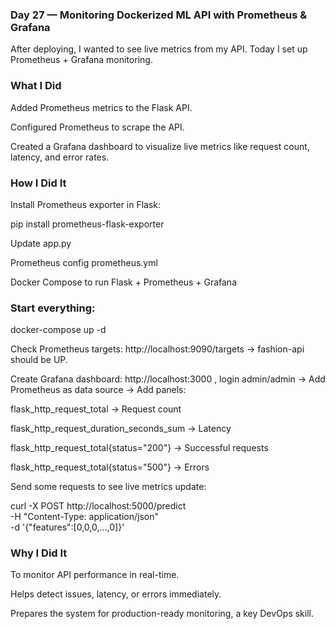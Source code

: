 ### Day 27 — Monitoring Dockerized ML API with Prometheus & Grafana 

After deploying, I wanted to see live metrics from my API. Today I set up Prometheus + Grafana monitoring.

### What I Did

Added Prometheus metrics to the Flask API.

Configured Prometheus to scrape the API.

Created a Grafana dashboard to visualize live metrics like request count, latency, and error rates.

### How I Did It

Install Prometheus exporter in Flask:

pip install prometheus-flask-exporter

Update app.py

Prometheus config prometheus.yml

Docker Compose to run Flask + Prometheus + Grafana

### Start everything:

docker-compose up -d

Check Prometheus targets: http://localhost:9090/targets
 → fashion-api should be UP.

Create Grafana dashboard: http://localhost:3000
, login admin/admin → Add Prometheus as data source → Add panels:

flask_http_request_total → Request count

flask_http_request_duration_seconds_sum → Latency

flask_http_request_total{status="200"} → Successful requests

flask_http_request_total{status="500"} → Errors

Send some requests to see live metrics update:

curl -X POST http://localhost:5000/predict \
  -H "Content-Type: application/json" \
  -d '{"features":[0,0,0,...,0]}'

### Why I Did It

To monitor API performance in real-time.

Helps detect issues, latency, or errors immediately.

Prepares the system for production-ready monitoring, a key DevOps skill.
